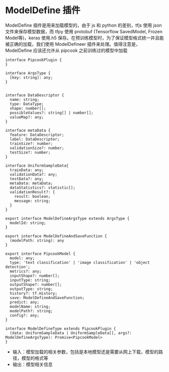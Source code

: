 # ModelDefine 插件

ModelDefine 插件是用来加载模型的，由于 js 和 python 的差别，tfjs 使用 json 文件来保存模型数据，而 tfpy 使用 protobuf (Tensorflow SavedModel, Frozen Model等)，keras 使用.h5 保存。在预训练模型时，为了保证模型格式统一并且能被正确的加载，我们使用 ModelDefineer 插件来处理。值得注意是，ModelDefine 应该还允许从 pipcook 之前训练过的模型中加载

```
interface PipcookPlugin {
}

interface ArgsType {
  [key: string]: any;
}


interface DataDescriptor {
  name: string;
  type: DataType;
  shape: number[];
  possibleValues?: string[] | number[];
  valueMap?: any;
}

interface metaData {
  feature: DataDescriptor;
  label: DataDescriptor;
  trainSize?: number;
  validationSize?: number;
  testSize?: number;
}

interface UniformSampleData{
  trainData: any;
  validationData?: any;
  testData?: any;
  metaData: metaData;
  dataStatistics?: statistic[];
  validationResult?: {
    result: boolean;
    message: string;
  }
}

export interface ModelDefineArgsType extends ArgsType {
  modelId: string;
}

export interface ModelDefineAndSaveFunction {
  (modelPath: string): any
}

export interface PipcookModel {
  model: any;
  type: 'text classification' | 'image classification' | 'object detection';
  metrics?: any;
  inputShape?: number[];
  inputType: string;
  outputShape?: number[];
  outputType: string;
  history?: tf.History;
  save: ModelDefineAndSaveFunction;
  predict: any;
  modelName: string;
  modelPath?: string;
  config?: any;
}

interface ModelDefineType extends PipcookPlugin {
  (data: UniformSampleData | UniformSampleData[], args?: ModelDefineArgsType): Promise<PipcookModel>
}

```

- 输入：模型加载的相关参数，包括是本地模型还是需要从网上下载，模型的路径，模型的格式等
- 输出：模型相关信息
